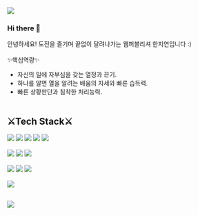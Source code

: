 <img src="https://capsule-render.vercel.app/api?type=waving&&color=0:EAD6EE,100:A0F1EA&height=300&section=header&text=YONI%20Github👩🏻&fontSize=90" />

### Hi there 👋
안녕하세요! 도전을 즐기며 끝없이 달려나가는 웹퍼블리셔 한지연입니다 :)
<br><br>
✨핵심역량✨
- 자신의 일에 자부심을 갖는 열정과 끈기.
- 하나를 알면 열을 알려는 배움의 자세와 빠른 습득력.
- 빠른 상황판단과 침착한 처리능력. <br><br>


## ⚔Tech Stack⚔

<img src="https://img.shields.io/badge/HTML5-E34F26?style=flat&logo=HTML5&logoColor=white"/> <img src="https://img.shields.io/badge/CSS3-1572B6?style=flat&logo=CSS3&logoColor=white"/> <img src="https://img.shields.io/badge/JavaScript-F7DF1E?style=flat&logo=JavaScript&logoColor=white"/> <img src="https://img.shields.io/badge/jQuery-0769AD?style=flat&logo=jQuery&logoColor=white"/> <img src="https://img.shields.io/badge/WordPress-21759B?style=flat&logo=WordPress&logoColor=white"/>
<br><br>
<img src="https://img.shields.io/badge/Adobe Photoshop-31A8FE?style=flat&logo=Adobe Photoshop&logoColor=white"/> <img src="https://img.shields.io/badge/Adobe illustrator-FF9A00?style=flat&logo=Adobe illustrator&logoColor=white"/> <img src="https://img.shields.io/badge/Figma-F24E1E?style=flat&logo=Figma&logoColor=white"/>
<br><br>
<img src="https://img.shields.io/badge/Git-F05032?style=flat&logo=Git&logoColor=white"/> <img src="https://img.shields.io/badge/GitHub-181717?style=flat&logo=GitHub&logoColor=white"/> <img src="https://img.shields.io/badge/Visual Studio-5C2D91?style=flat&logo=Visual Studio&logoColor=white"/>
<br><br>
<img src="https://img.shields.io/badge/Notion-000000?style=flat&logo=Notion&logoColor=white"/><br><br>

<img src="https://github-readme-stats.vercel.app/api?username=hanjiyeon1221&show_icons=true">

<!--
**hanjiyeon1221/hanjiyeon1221** is a ✨ _special_ ✨ repository because its `README.md` (this file) appears on your GitHub profile.

Here are some ideas to get you started:

- 🔭 I’m currently working on ...
- 🌱 I’m currently learning ...
- 👯 I’m looking to collaborate on ...
- 🤔 I’m looking for help with ...
- 💬 Ask me about ...
- 📫 How to reach me: ...
- 😄 Pronouns: ...
- ⚡ Fun fact: ...
-->
